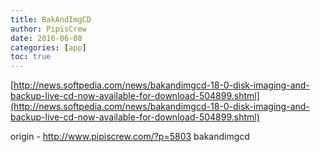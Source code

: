 ```yaml
---
title: BakAndImgCD
author: PipisCrew
date: 2016-06-08
categories: [app]
toc: true
---
```


[http://news.softpedia.com/news/bakandimgcd-18-0-disk-imaging-and-backup-live-cd-now-available-for-download-504899.shtml](http://news.softpedia.com/news/bakandimgcd-18-0-disk-imaging-and-backup-live-cd-now-available-for-download-504899.shtml)

origin - http://www.pipiscrew.com/?p=5803 bakandimgcd
